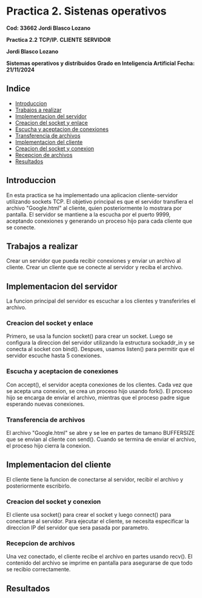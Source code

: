 # Practica 2. Sistenas operativos

**Cod: 33662**
**Jordi Blasco Lozano**

**Practica 2.2**
**TCP/IP.**
**CLIENTE**
**SERVIDOR**

**Jordi Blasco Lozano**

**Sistemas operativos y distribuidos**
**Grado en Inteligencia Artificial**
**Fecha: 21/11/2024**

## Indice

* [Introduccion](#introduccion)
* [Trabajos a realizar](#trabajos-a-realizar)
* [Implementacion del servidor](#implementacion-del-servidor)
 * [Creacion del socket y enlace](#creacion-del-socket-y-enlace)
 * [Escucha y aceptacion de conexiones](#escucha-y-acceptacion-de-conexiones)
 * [Transferencia de archivos](#transferencia-de-archivos)
* [Implementacion del cliente](#implementacion-del-cliente)
 * [Creacion del socket y conexion](#creacion-del-socket-y-conexion)
 * [Recepcion de archivos](#recepcion-de-archivos)
* [Resultados](#resultados)

## Introduccion

En esta practica se ha implementado una aplicacion cliente-servidor utilizando sockets TCP. El objetivo principal es que el servidor transfiera el archivo "Google.html" al cliente, quien posteriormente lo mostrara por pantalla. El servidor se mantiene a la escucha por el puerto 9999, aceptando conexiones y generando un proceso hijo para cada cliente que se conecte.

## Trabajos a realizar

Crear un servidor que pueda recibir conexiones y enviar un archivo al cliente.
Crear un cliente que se conecte al servidor y reciba el archivo.

## Implementacion del servidor

La funcion principal del servidor es escuchar a los clientes y transferirles el archivo.

### Creacion del socket y enlace

Primero, se usa la funcion socket() para crear un socket. Luego se configura la direccion del servidor utilizando la estructura sockaddr_in y se conecta al socket con bind(). Despues, usamos listen() para permitir que el servidor escuche hasta 5 conexiones.

### Escucha y aceptacion de conexiones

Con accept(), el servidor acepta conexiones de los clientes. Cada vez que se acepta una conexion, se crea un proceso hijo usando fork(). El proceso hijo se encarga de enviar el archivo, mientras que el proceso padre sigue esperando nuevas conexiones.

### Transferencia de archivos

El archivo "Google.html" se abre y se lee en partes de tamano BUFFERSIZE que se envian al cliente con send(). Cuando se termina de enviar el archivo, el proceso hijo cierra la conexion.

## Implementacion del cliente

El cliente tiene la funcion de conectarse al servidor, recibir el archivo y posteriormente escribirlo.

### Creacion del socket y conexion

El cliente usa socket() para crear el socket y luego connect() para conectarse al servidor. Para ejecutar el cliente, se necesita especificar la direccion IP del servidor que sera pasada por parametro.

### Recepcion de archivos

Una vez conectado, el cliente recibe el archivo en partes usando recv(). El contenido del archivo se imprime en pantalla para asegurarse de que todo se recibio correctamente.

## Resultados
